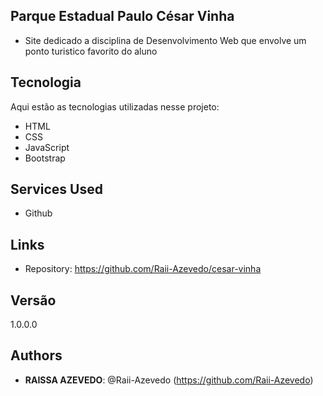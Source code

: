 ## Parque Estadual Paulo César Vinha
 
- Site dedicado a disciplina de Desenvolvimento Web que envolve um ponto turistico favorito do aluno
 
 
## Tecnologia
 
Aqui estão as tecnologias utilizadas nesse projeto:
 
- HTML 
- CSS
- JavaScript
- Bootstrap
 
## Services Used
 
* Github
 
 
## Links

  - Repository: https://github.com/Raii-Azevedo/cesar-vinha
 
 
## Versão
 
1.0.0.0
 
 
## Authors
 
* **RAISSA AZEVEDO**: @Raii-Azevedo (https://github.com/Raii-Azevedo)
 
 
